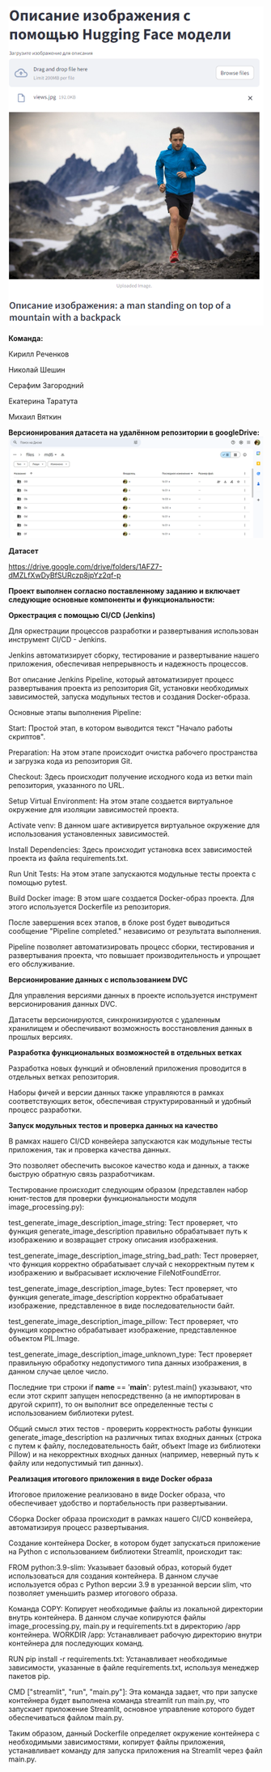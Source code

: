 ![screen1](https://github.com/kcherenkovv/MLOps_project/blob/main/scrins/example_of_work.png)


**Команда:**

Кирилл Реченков 

Николай Шешин

Серафим Загородний

Екатерина Таратута

Михаил Вяткин




**Версионирования датасета на удалённом репозитории в googleDrive:**
![screen1](https://github.com/kcherenkovv/MLOps_project/blob/main/scrins/dvc_example.png)





**Датасет** 

https://drive.google.com/drive/folders/1AFZ7-dMZLfXwDyBfSURczp8jpYz2qf-p





**Проект выполнен согласно поставленному заданию и включает следующие основные компоненты и функциональности:**


**Оркестрация с помощью CI/CD (Jenkins)**

  Для оркестрации процессов разработки и развертывания использован инструмент CI/CD - Jenkins.
  
  Jenkins автоматизирует сборку, тестирование и развертывание нашего приложения, обеспечивая непрерывность и надежность процессов.

Вот описание Jenkins Pipeline, который автоматизирует процесс развертывания проекта из репозитория Git, установки необходимых зависимостей, запуска модульных тестов и создания Docker-образа.

Основные этапы выполнения Pipeline:

Start: Простой этап, в котором выводится текст "Начало работы скриптов".

Preparation: На этом этапе происходит очистка рабочего пространства и загрузка кода из репозитория Git.

Checkout: Здесь происходит получение исходного кода из ветки main репозитория, указанного по URL.

Setup Virtual Environment: На этом этапе создается виртуальное окружение для изоляции зависимостей проекта.

Activate venv: В данном шаге активируется виртуальное окружение для использования установленных зависимостей.

Install Dependencies: Здесь происходит установка всех зависимостей проекта из файла requirements.txt.

Run Unit Tests: На этом этапе запускаются модульные тесты проекта с помощью pytest.

Build Docker image: В этом шаге создается Docker-образ проекта. Для этого используется Dockerfile из репозитория.

После завершения всех этапов, в блоке post будет выводиться сообщение "Pipeline completed." независимо от результата выполнения.

Pipeline позволяет автоматизировать процесс сборки, тестирования и развертывания проекта, что повышает производительность и упрощает его обслуживание.
  
  
**Версионирование данных с использованием DVC**

  Для управления версиями данных в проекте используется инструмент версионирования данных DVC.
  
  Датасеты версионируются, синхронизируются с удаленным хранилищем и обеспечивают возможность восстановления данных в прошлых версиях.
  
**Разработка функциональных возможностей в отдельных ветках**

  Разработка новых функций и обновлений приложения проводится в отдельных ветках репозитория.
  
  Наборы фичей и версии данных также управляются в рамках соответствующих веток, обеспечивая структурированный и удобный процесс разработки.
  
**Запуск модульных тестов и проверка данных на качество**

  В рамках нашего CI/CD конвейера запускаются как модульные тесты приложения, так и проверка качества данных.
  
  Это позволяет обеспечить высокое качество кода и данных, а также быструю обратную связь разработчикам.
  
  Тестирование происходит следующим образом (представлен набор юнит-тестов для проверки функциональности модуля image_processing.py):

test_generate_image_description_image_string: Тест проверяет, что функция generate_image_description правильно обрабатывает путь к изображению и возвращает строку описания изображения.

test_generate_image_description_image_string_bad_path: Тест проверяет, что функция корректно обрабатывает случай с некорректным путем к изображению и выбрасывает исключение FileNotFoundError.

test_generate_image_description_image_bytes: Тест проверяет, что функция generate_image_description корректно обрабатывает изображение, представленное в виде последовательности байт.

test_generate_image_description_image_pillow: Тест проверяет, что функция корректно обрабатывает изображение, представленное объектом PIL.Image.

test_generate_image_description_image_unknown_type: Тест проверяет правильную обработку недопустимого типа данных изображения, в данном случае целое число.

Последние три строки if __name__ == '__main__': pytest.main() указывают, что если этот скрипт запущен непосредственно (а не импортирован в другой скрипт), то он выполнит все определенные тесты с использованием библиотеки pytest.

Общий смысл этих тестов - проверить корректность работы функции generate_image_description на различных типах входных данных (строка с путем к файлу, последовательность байт, объект Image из библиотеки Pillow) и на некорректных входных данных (например, неверный путь к файлу или недопустимый тип данных).

  
**Реализация итогового приложения в виде Docker образа**

  Итоговое приложение реализовано в виде Docker образа, что обеспечивает удобство и портабельность при развертывании.
  
  Сборка Docker образа происходит в рамках нашего CI/CD конвейера, автоматизируя процесс развертывания.

  Создание контейнера Docker, в котором будет запускаться приложение на Python с использованием библиотеки Streamlit, происходит так:
  

FROM python:3.9-slim: Указывает базовый образ, который будет использоваться для создания контейнера. В данном случае используется образ с Python версии 3.9 в урезанной версии slim, что позволяет уменьшить размер итогового образа.

Команда COPY: Копирует необходимые файлы из локальной директории внутрь контейнера. В данном случае копируются файлы image_processing.py, main.py и requirements.txt в директорию /app контейнера.
WORKDIR /app: Устанавливает рабочую директорию внутри контейнера для последующих команд.

RUN pip install -r requirements.txt: Устанавливает необходимые зависимости, указанные в файле requirements.txt, используя менеджер пакетов pip.

CMD ["streamlit", "run", "main.py"]: Эта команда задает, что при запуске контейнера будет выполнена команда streamlit run main.py, что запускает приложение Streamlit, основное управление которого будет обеспечиваться файлом main.py.

Таким образом, данный Dockerfile определяет окружение контейнера с необходимыми зависимостями, копирует файлы приложения, устанавливает команду для запуска приложения на Streamlit через файл main.py.

